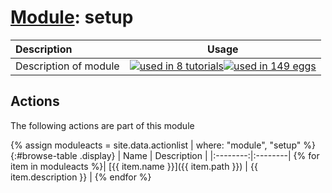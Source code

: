 # [Module](../manual.md): setup

| Description    | Usage |
|:--------|:--------:|
| Description of module | [![used in 8 tutorials](https://img.shields.io/badge/tutorials-8-green.svg)](https://www.plumed-tutorials.org/browse.html?search=setup)[![used in 149 eggs](https://img.shields.io/badge/nest-149-green.svg)](https://www.plumed-nest.org/browse.html?search=setup)|

## Actions 

The following actions are part of this module

{% assign moduleacts = site.data.actionlist | where: "module", "setup" %}
{:#browse-table .display}
| Name | Description |
|:--------:|:--------|
{% for item in moduleacts %}| [{{ item.name }}]({{ item.path }}) | {{ item.description }} |
{% endfor %}
<script>
$(document).ready(function() {
var table = $('#browse-table').DataTable({
  "dom": '<"search"f><"top"il>rt<"bottom"Bp><"clear">',
  language: { search: '', searchPlaceholder: "Search project..." },
  buttons: [
        'copy', 'excel', 'pdf'
  ],
  "order": [[ 0, "desc" ]]
  });
$('#browse-table-searchbar').keyup(function () {
  table.search( this.value ).draw();
  });
  hu = window.location.search.substring(1);
  searchfor = hu.split("=");
  if( searchfor[0]=="search" ) {
      table.search( searchfor[1] ).draw();
  }
});
</script>
